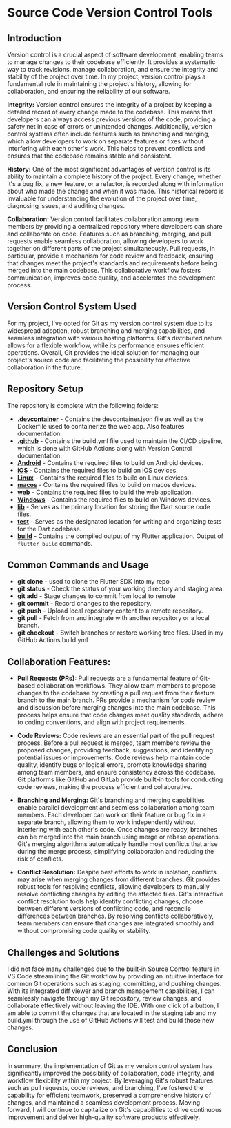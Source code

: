 # Source Code Version Control Tools

## Introduction
Version control is a crucial aspect of software development, enabling teams to manage changes to their codebase efficiently. It provides a systematic way to track revisions, manage collaboration, and ensure the integrity and stability of the project over time. In my project, version control plays a fundamental role in maintaining the project's history, allowing for collaboration, and ensuring the reliability of our software.

**Integrity:**
Version control ensures the integrity of a project by keeping a detailed record of every change made to the codebase. This means that developers can always access previous versions of the code, providing a safety net in case of errors or unintended changes. Additionally, version control systems often include features such as branching and merging, which allow developers to work on separate features or fixes without interfering with each other's work. This helps to prevent conflicts and ensures that the codebase remains stable and consistent.

**History:**
One of the most significant advantages of version control is its ability to maintain a complete history of the project. Every change, whether it's a bug fix, a new feature, or a refactor, is recorded along with information about who made the change and when it was made. This historical record is invaluable for understanding the evolution of the project over time, diagnosing issues, and auditing changes.

**Collaboration:**
Version control facilitates collaboration among team members by providing a centralized repository where developers can share and collaborate on code. Features such as branching, merging, and pull requests enable seamless collaboration, allowing developers to work together on different parts of the project simultaneously. Pull requests, in particular, provide a mechanism for code review and feedback, ensuring that changes meet the project's standards and requirements before being merged into the main codebase. This collaborative workflow fosters communication, improves code quality, and accelerates the development process.

## Version Control System Used
For my project, I've opted for Git as my version control system due to its widespread adoption, robust branching and merging capabilities, and seamless integration with various hosting platforms. Git's distributed nature allows for a flexible workflow, while its performance ensures efficient operations. Overall, Git provides the ideal solution for managing our project's source code and facilitating the possibility for effective collaboration in the future. 

## Repository Setup

The repository is complete with the following folders:

- **[.devcontainer](/.devcontainer)** - Contains the devcontainer.json file as well as the Dockerfile used to containerize the web app. Also features documentation.
- **[.github](/.github)** - Contains the build.yml file used to maintain the CI/CD pipeline, which is done with GitHub Actions along with Version Control documentation.
- **[Android](/Android)** - Contains the required files to build on Android devices.
- **[iOS](/iOS)** - Contains the required files to build on iOS devices.
- **[Linux](/Linux)** - Contains the required files to build on Linux devices.
- **[macos](/macos)** - Contains the required files to build on macos devices.
- **[web](/web)** - Contains the required files to build the web application.
- **[Windows](/Windows)** - Contains the required files to build on Windows devices.
- **[lib](/lib)** - Serves as the primary location for storing the Dart source code files.
- **[test](/test)** - Serves as the designated location for writing and organizing tests for the Dart codebase.
- **[build](/build)** - Contains the compiled output of my Flutter application. Output of `flutter build` commands. 

## Common Commands and Usage

- **git clone** - used to clone the Flutter SDK into my repo
- **git status** - Check the status of your working directory and staging area.
- **git add** - Stage changes to commit from local to remote
- **git commit** - Record changes to the repository.
- **git push** - Upload local repository content to a remote repository.
- **git pull** -  Fetch from and integrate with another repository or a local branch.
- **git checkout** - Switch branches or restore working tree files. Used in my GitHub Actions build.yml

## Collaboration Features:

- **Pull Requests (PRs):** Pull requests are a fundamental feature of Git-based collaboration workflows. They allow team members to propose changes to the codebase by creating a pull request from their feature branch to the main branch. PRs provide a mechanism for code review and discussion before merging changes into the main codebase. This process helps ensure that code changes meet quality standards, adhere to coding conventions, and align with project requirements.

- **Code Reviews:** Code reviews are an essential part of the pull request process. Before a pull request is merged, team members review the proposed changes, providing feedback, suggestions, and identifying potential issues or improvements. Code reviews help maintain code quality, identify bugs or logical errors, promote knowledge sharing among team members, and ensure consistency across the codebase. Git platforms like GitHub and GitLab provide built-in tools for conducting code reviews, making the process efficient and collaborative.

- **Branching and Merging:** Git's branching and merging capabilities enable parallel development and seamless collaboration among team members. Each developer can work on their feature or bug fix in a separate branch, allowing them to work independently without interfering with each other's code. Once changes are ready, branches can be merged into the main branch using merge or rebase operations. Git's merging algorithms automatically handle most conflicts that arise during the merge process, simplifying collaboration and reducing the risk of conflicts.

- **Conflict Resolution:** Despite best efforts to work in isolation, conflicts may arise when merging changes from different branches. Git provides robust tools for resolving conflicts, allowing developers to manually resolve conflicting changes by editing the affected files. Git's interactive conflict resolution tools help identify conflicting changes, choose between different versions of conflicting code, and reconcile differences between branches. By resolving conflicts collaboratively, team members can ensure that changes are integrated smoothly and without compromising code quality or stability.

## Challenges and Solutions

I did not face many challenges due to the built-in Source Control feature in VS Code streamlining the Git workflow by providing an intuitive interface for common Git operations such as staging, committing, and pushing changes. With its integrated diff viewer and branch management capabilities, I can seamlessly navigate through my Git repository, review changes, and collaborate effectively without leaving the IDE. With one click of a button, I am able to commit the changes that are located in the staging tab and my build.yml through the use of GitHub Actions will test and build those new changes. 


## Conclusion

In summary, the implementation of Git as my version control system has significantly improved the possibility of collaboration, code integrity, and workflow flexibility within my project. By leveraging Git's robust features such as pull requests, code reviews, and branching, I've fostered the capability for efficient teamwork, preserved a comprehensive history of changes, and maintained a seamless development process. Moving forward, I will continue to capitalize on Git's capabilities to drive continuous improvement and deliver high-quality software products effectively.